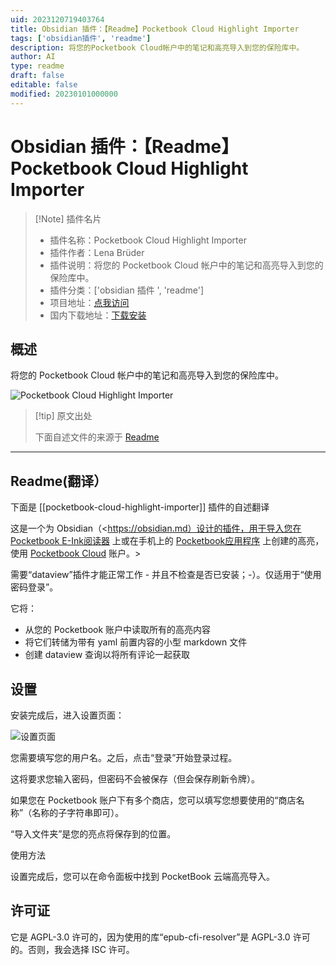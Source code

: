 ```yaml
---
uid: 2023120719403764
title: Obsidian 插件：【Readme】Pocketbook Cloud Highlight Importer
tags: ['obsidian插件', 'readme']
description: 将您的Pocketbook Cloud帐户中的笔记和高亮导入到您的保险库中。
author: AI
type: readme
draft: false
editable: false
modified: 20230101000000
---
```


# Obsidian 插件：【Readme】Pocketbook Cloud Highlight Importer

> [!Note] 插件名片
> - 插件名称：Pocketbook Cloud Highlight Importer
> - 插件作者：Lena Brüder
> - 插件说明：将您的 Pocketbook Cloud 帐户中的笔记和高亮导入到您的保险库中。
> - 插件分类：['obsidian 插件 ', 'readme']
> - 项目地址：[点我访问](https://github.com/lenalebt/obsidian-pocketbook-cloud-highlight-importer)
> - 国内下载地址：[下载安装](https://pkmer.cn/products/plugin/pluginMarket/?pocketbook-cloud-highlight-importer)

## 概述

将您的 Pocketbook Cloud 帐户中的笔记和高亮导入到您的保险库中。

![Pocketbook Cloud Highlight Importer](https://cdn.pkmer.cn/covers/pocketbook-cloud-highlight-importer.png!pkmer)

> [!tip] 原文出处
>
>下面自述文件的来源于 [Readme](https://ghproxy.net/https://raw.githubusercontent.com/lenalebt/obsidian-pocketbook-cloud-highlight-importer/main/README.md)
>

---

## Readme(翻译）

下面是 [[pocketbook-cloud-highlight-importer]] 插件的自述翻译

这是一个为 Obsidian（<https://obsidian.md）设计的插件，用于导入您在 [Pocketbook E-Ink阅读器](https://pocketbook.de/) 上或在手机上的 [Pocketbook应用程序](https://play.google.com/store/apps/details?id=com.obreey.reader&hl=de&gl=US) 上创建的高亮，使用 [Pocketbook Cloud](https://cloud.pocketbook.digital) 账户。>

需要“dataview”插件才能正常工作 - 并且不检查是否已安装；-）。仅适用于“使用密码登录”。

它将：

- 从您的 Pocketbook 账户中读取所有的高亮内容
- 将它们转储为带有 yaml 前置内容的小型 markdown 文件
- 创建 dataview 查询以将所有评论一起获取

## 设置

安装完成后，进入设置页面：

![设置页面](https://cdn.pkmer.cn/covers/pocketbook-cloud-highlight-importer_2_0.png!pkmer)

您需要填写您的用户名。之后，点击“登录”开始登录过程。

这将要求您输入密码，但密码不会被保存（但会保存刷新令牌）。

如果您在 Pocketbook 账户下有多个商店，您可以填写您想要使用的“商店名称”（名称的子字符串即可）。

“导入文件夹”是您的亮点将保存到的位置。

使用方法

设置完成后，您可以在命令面板中找到 PocketBook 云端高亮导入。

## 许可证

它是 AGPL-3.0 许可的，因为使用的库“epub-cfi-resolver”是 AGPL-3.0 许可的。否则，我会选择 ISC 许可。
